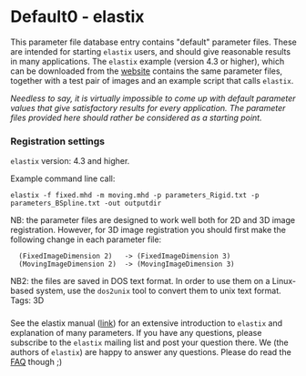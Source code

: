 
# Default0 - elastix

This parameter file database entry contains "default" parameter files. These are intended for starting `elastix` users, and should give reasonable results in many applications. The `elastix` example (version 4.3 or higher), which can be downloaded from the [website][1] contains the same parameter files, together with a test pair of images and an example script that calls `elastix`.

_Needless to say, it is virtually impossible to come up with default parameter values that give satisfactory results for every application. The parameter files provided here should rather be considered as a starting point._

###  Registration settings

`elastix` version: 4.3 and higher.

Example command line call:

    elastix -f fixed.mhd -m moving.mhd -p parameters_Rigid.txt -p parameters_BSpline.txt -out outputdir


NB: the parameter files are designed to work well both for 2D and 3D image registration. However, for 3D image registration you should first make the following change in each parameter file: ` `


      (FixedImageDimension 2)   -> (FixedImageDimension 3)
      (MovingImageDimension 2)  -> (MovingImageDimension 3)


NB2: the files are saved in DOS text format. In order to use them on a Linux-based system, use the `dos2unix` tool to convert them to unix text format.
Tags: 3D
###

See the elastix manual ([link][2]) for an extensive introduction to `elastix` and explanation of many parameters. If you have any questions, please subscribe to the `elastix` mailing list and post your question there. We (the authors of `elastix`) are happy to answer any questions. Please do read the [FAQ][3] though ;)

[1]: http://elastix.isi.uu.nl/download.php
[2]: http://elastix.isi.uu.nl
[3]: http://elastix.isi.uu.nl/FAQ.php
